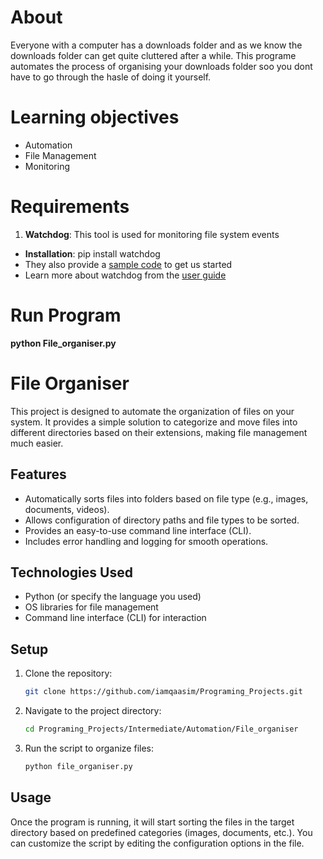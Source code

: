 # About
Everyone with a computer has a downloads folder and as we know the downloads folder can get quite cluttered after a while. This programe automates the process of organising your downloads folder soo you dont have to go through the hasle of doing it yourself.

# Learning objectives
- Automation
- File Management
- Monitoring

# Requirements
1. **Watchdog**: This tool is used for monitoring file system events
 * **Installation**: pip install watchdog
 * They also provide a [sample code](https://pythonhosted.org/watchdog/quickstart.html#a-simple-example) to get us started
 * Learn more about watchdog from the [user guide](https://pythonhosted.org/watchdog/#user-s-guide)

# Run Program
**python File_organiser.py**

# File Organiser

This project is designed to automate the organization of files on your system. It provides a simple solution to categorize and move files into different directories based on their extensions, making file management much easier.

## Features

- Automatically sorts files into folders based on file type (e.g., images, documents, videos).
- Allows configuration of directory paths and file types to be sorted.
- Provides an easy-to-use command line interface (CLI).
- Includes error handling and logging for smooth operations.

## Technologies Used

- Python (or specify the language you used)
- OS libraries for file management
- Command line interface (CLI) for interaction

## Setup

1. Clone the repository:
    ```bash
    git clone https://github.com/iamqaasim/Programing_Projects.git
    ```
2. Navigate to the project directory:
    ```bash
    cd Programing_Projects/Intermediate/Automation/File_organiser
    ```
4. Run the script to organize files:
    ```bash
    python file_organiser.py
    ```

## Usage

Once the program is running, it will start sorting the files in the target directory based on predefined categories (images, documents, etc.). You can customize the script by editing the configuration options in the file.

